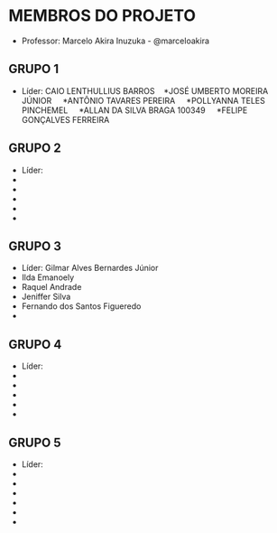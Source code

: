 MEMBROS DO PROJETO
==================

* Professor: Marcelo Akira Inuzuka - @marceloakira

GRUPO 1
-------
* Líder: CAIO LENTHULLIUS BARROS
    *JOSÉ UMBERTO MOREIRA JÚNIOR
    *ANTÔNIO TAVARES PEREIRA
    *POLLYANNA TELES PINCHEMEL
    *ALLAN DA SILVA BRAGA 100349
    *FELIPE GONÇALVES FERREIRA


GRUPO 2
-------
* Líder: 
* 
* 
* 
* 
*

GRUPO 3
-------
* Líder: Gilmar Alves Bernardes Júnior
* Ilda Emanoely
* Raquel Andrade
* Jeniffer Silva
* Fernando dos Santos Figueredo
*


GRUPO 4
-------
* Líder: 
* 
* 
* 
* 
*

GRUPO 5
-------
* Líder: 
* 
* 
* 
* 
*
*
